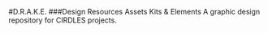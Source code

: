 

#D.R.A.K.E.
###Design Resources Assets Kits & Elements
A graphic design repository for CIRDLES projects.
